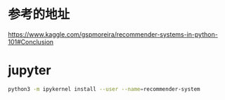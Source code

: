 # 参考的地址

https://www.kaggle.com/gspmoreira/recommender-systems-in-python-101#Conclusion


# jupyter

```bash
python3 -m ipykernel install --user --name=recommender-system

```
